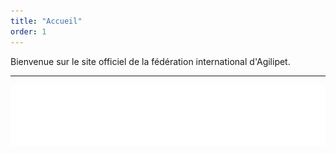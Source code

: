 ```yaml
---
title: "Accueil"
order: 1
---
```

Bienvenue sur le site officiel de la fédération international d'Agilipet. 

---
![gnomon sybole](/images/gnomon.png) 